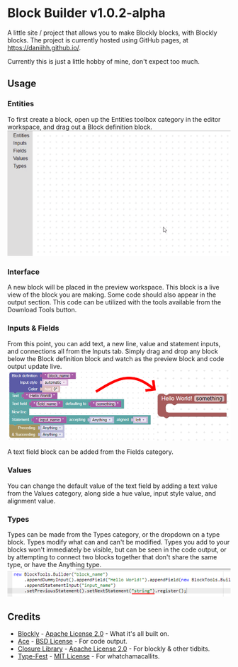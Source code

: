 Block Builder v1.0.2-alpha
==========================
A little site / project that allows you to make Blockly blocks, with Blockly blocks. The project is currently hosted using GitHub pages, at https://daniihh.github.io/.

Currently this is just a little hobby of mine, don't expect too much.

Usage
-----
### Entities
To first create a block, open up the Entities toolbox category in the editor workspace, and drag out a Block definition block.
![[Pulling out a Block definition block from the toolbox.]](documentation-assets/pullOut.gif "Pulling out a Block definition block from the toolbox.")

### Interface
A new block will be placed in the preview workspace. This block is a live view of the block you are making. Some code should also appear in the output section. This code can be utilized with the tools available from the Download Tools button.

### Inputs & Fields
From this point, you can add text, a new line, value and statement inputs, and connections all from the Inputs tab. Simply drag and drop any block below the Block definition block and watch as the preview block and code output update live.
![[An example of Inputs & Fields in the editor, and preview workspace.]](documentation-assets/example.png "An example of Inputs & Fields in the editor, and preview workspace.")

A text field block can be added from the Fields category.

### Values
You can change the default value of the text field by adding a text value from the Values category, along side a hue value, input style value, and alignment value.

### Types
Types can be made from the Types category, or the dropdown on a type block. Types modify what can and can't be modified. Types you add to your blocks won't immediately be visible, but can be seen in the code output, or by attempting to connect two blocks together that don't share the same type, or have the Anything type.
![[An image of the code output showing a type.]](documentation-assets/codeTyping.png "An image of the code output showing a type.")

Credits
-------
- [Blockly](https://developers.google.com/blockly/) - [Apache License 2.0](blockly/LICENSE) - What it's all built on.
- [Ace](https://ace.c9.io/) - [BSD License](ace/LICENSE) - For code output.
- [Closure Library](https://developers.google.com/closure/) - [Apache License 2.0](closure-library/LICENSE) - For blockly & other tidbits.
- [Type-Fest](https://github.com/sindresorhus/type-fest) - [MIT License](type-fest/LICENSE) - For whatchamacallits.